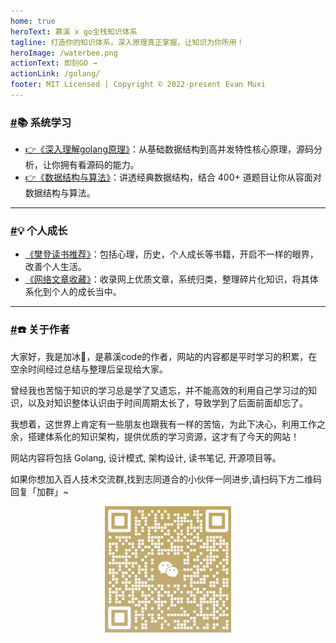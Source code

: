 ```yaml
---
home: true
heroText: 慕溪 x go全栈知识体系
tagline: 打造你的知识体系，深入原理真正掌握，让知识为你所用！
heroImage: /waterbee.png
actionText: 即刻GO →
actionLink: /golang/
footer: MIT Licensed | Copyright © 2022-present Evan Muxi
---
```


<div class="custom content__default" style="/*padding:0 15%*/;">
  <h3 id="系统学习">
    <a href="#系统学习" class="header-anchor">#</a>📚 系统学习</h3>
  <ul>
    <li>
      <a href="/golang/" class="">👉《深入理解golang原理》</a>：从基础数据结构到高并发特性核心原理，源码分析，让你拥有看源码的能力。</li>
    <li>
      <a href="/algorithm/" class="">👉《数据结构与算法》</a>：讲透经典数据结构，结合 400+ 道题目让你从容面对数据结构与算法。</li>
  </ul>
  <hr>
  <h3 id="个人成长">
    <a href="#个人成长" class="header-anchor">#</a>💡 个人成长</h3>
  <ul>
    <li>
      <a href="/fandeng/" class="">《樊登读书推荐》</a>：包括心理，历史，个人成长等书籍，开启不一样的眼界，改善个人生活。</li>
    <li>
      <a href="/jisuanjijichu/" class="">《网络文章收藏》</a>：收录网上优质文章，系统归类，整理碎片化知识，将其体系化到个人的成长当中。</li>
  </ul>
  <hr>
  <h3 id="关于作者">
    <a href="#关于作者" class="header-anchor">#</a>☎️ 关于作者</h3>
  <p>大家好，我是加冰🤗，是慕溪code的作者，网站的内容都是平时学习的积累，在空余时间经过总结与整理后呈现给大家。</p>
  <p>曾经我也苦恼于知识的学习总是学了又遗忘，并不能高效的利用自己学习过的知识，以及对知识整体认识由于时间周期太长了，导致学到了后面前面却忘了。</p>
  <p>我想着，这世界上肯定有一些朋友也跟我有一样的苦恼，为此下决心，利用工作之余，搭建体系化的知识架构，提供优质的学习资源，这才有了今天的网站！</p>
  <p>网站内容将包括 Golang, 设计模式, 架构设计, 读书笔记, 开源项目等。</p>
  <p>如果你想加入百人技术交流群,找到志同道合的小伙伴一同进步,请扫码下方二维码回复「加群」~</p>
  <center><img src="/README.assets/image-20230301215153246.png" alt="drawing" width="40%"/></center>
</div>

